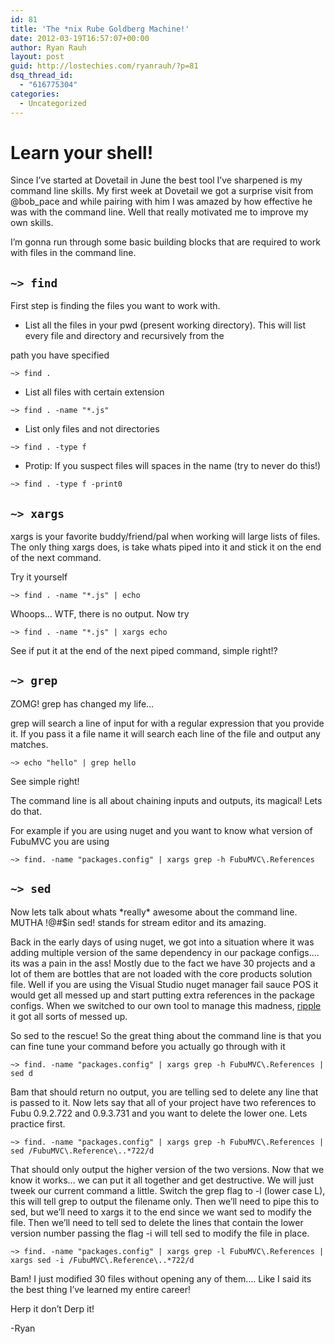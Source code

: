 ```yaml
---
id: 81
title: 'The *nix Rube Goldberg Machine!'
date: 2012-03-19T16:57:07+00:00
author: Ryan Rauh
layout: post
guid: http://lostechies.com/ryanrauh/?p=81
dsq_thread_id:
  - "616775304"
categories:
  - Uncategorized
---
```

# Learn your shell!

Since I&#8217;ve started at Dovetail in June the best tool I&#8217;ve sharpened is my command line skills. My first week at Dovetail we got a surprise visit from @bob_pace and while pairing with him I was amazed by how effective he was with the command line. Well that really motivated me to improve my own skills. 

I&#8217;m gonna run through some basic building blocks that are required to work with files in the command line. 

## `~> find` 

First step is finding the files you want to work with. 

* List all the files in your pwd (present working directory). This will list every file and directory and recursively from the
  
path you have specified

`~> find .`

* List all files with certain extension

`~> find . -name "*.js"`

* List only files and not directories

`~> find . -type f`

* Protip: If you suspect files will spaces in the name (try to never do this!)

`~> find . -type f -print0`

## `~> xargs` 

xargs is your favorite buddy/friend/pal when working will large lists of files. The only thing xargs does, is take whats piped into it and stick it on the end of the next command. 

Try it yourself

`~> find . -name "*.js" | echo` 

Whoops&#8230; WTF, there is no output. Now try

`~> find . -name "*.js" | xargs echo` 

See if put it at the end of the next piped command, simple right!?

## `~> grep` 

ZOMG! grep has changed my life&#8230; 

grep will search a line of input for with a regular expression that you provide it. If you pass it a file name it will search each line of the file and output any matches.

`~> echo "hello" | grep hello` 

See simple right!

The command line is all about chaining inputs and outputs, its magical! Lets do that.

For example if you are using nuget and you want to know what version of FubuMVC you are using

`~> find. -name "packages.config" | xargs grep -h FubuMVC\.References` 

## `~> sed` 

Now lets talk about whats \*really\* awesome about the command line. MUTHA !@#$in sed! stands for stream editor and its amazing. 

Back in the early days of using nuget, we got into a situation where it was adding multiple version of the same dependency in our package configs&#8230;. its was a pain in the ass! Mostly due to the fact we have 30 projects and a lot of them are bottles that are not loaded with the core products solution file. Well if you are using the Visual Studio nuget manager fail sauce POS it would get all messed up and start putting extra references in the package configs. When we switched to our own tool to manage this madness, [ripple](https://github.com/DarthFubuMVC/ripple) it got all sorts of messed up.

So sed to the rescue! So the great thing about the command line is that you can fine tune your command before you actually go through with it

`~> find. -name "packages.config" | xargs grep -h FubuMVC\.References | sed d` 

Bam that should return no output, you are telling sed to delete any line that is passed to it. Now lets say that all of your project have two references to Fubu 0.9.2.722 and 0.9.3.731 and you want to delete the lower one. Lets practice first. 

`~> find. -name "packages.config" | xargs grep -h FubuMVC\.References | sed /FubuMVC\.Reference\..*722/d` 

That should only output the higher version of the two versions. Now that we know it works&#8230; we can put it all together and get destructive. We will just tweek our current command a little. Switch the grep flag to -l (lower case L), this will tell grep to output the filename only. Then we&#8217;ll need to pipe this to sed, but we&#8217;ll need to xargs it to the end since we want sed to modify the file. Then we&#8217;ll need to tell sed to delete the lines that contain the lower version number passing the flag -i will tell sed to modify the file in place.

`~> find. -name "packages.config" | xargs grep -l FubuMVC\.References | xargs sed -i /FubuMVC\.Reference\..*722/d` 

Bam! I just modified 30 files without opening any of them&#8230;. Like I said its the best thing I&#8217;ve learned my entire career!

Herp it don&#8217;t Derp it!

-Ryan